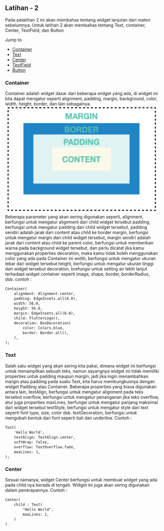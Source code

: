 ## Latihan - 2

Pada pelatihan 2 ini akan membahas tentang widget lanjutan dari materi sebelumnya.
Untuk latihan 2 akan membahas tentang Text, container, Center, TextField, dan Button

Jump to

- [Container](https://github.com/dikynugraha1111/bootcamp_uty/tree/master/lib/latihan_2#Container)
- [Text](https://github.com/dikynugraha1111/bootcamp_uty/tree/master/lib/latihan_2#Text)
- [Center](https://github.com/dikynugraha1111/bootcamp_uty/tree/master/lib/latihan_2#Center)
- [TextField]()
- [Button]()

### Container

Container adalah widget dasar dari beberapa widget yang ada, di widget ini kita dapat mengatur seperti alignment, padding, margin, background, color, width, height, border, dan lain sebagainya.</br>
![container-sketch](../../asset/raw/container_sketch.png)
Beberapa parameter yang akan sering digunakan seperti,
alignment, berfungsi untuk mengatur alignment dari child widget tersebut
padding, berfungsi untuk mengatur padding dari child widget tersebut, padding sendiri adalah jarak dari content atau child ke border
margin, berfungsi untuk mengatur margin dari child widget tersebut, margin sendiri adalah jarak dari content atau child ke parent
color, berfungsi untuk memberikan warna pada background widget tersebut, dan perlu dicatat jika kamu menggunakan properties decoration, maka kamu tidak boleh menggunakan color yang ada pada Container ini
width, berfungsi untuk mengatur ukuran lebar dari widget tersebut
height, berfungsi untuk mengatur ukuran tinggi dari widget tersebut
decoration, brefungsi untuk setting an lebih lanjut terhadapt widget container seperti image, shape, border, borderRadius, dsb.
contoh :

```
Container(
    alignment: Alignment.center,
    padding: EdgeInsets.all(8.0),
    width: 56.0,
    height: 56.0,
    margin: EdgeInsets.all(8.0),
    child: FlutterLogo(),
    decoration: BoxDecoration(
        color: Colors.blue,
        border: Border.all(),
    ),
);
```

### Text

Salah satu widget yang akan sering kita pakai, dimana widget ini berfungsi untuk menampilkan sebuah teks, namun sayangnya widget ini tidak memiliki properties untuk padding maupun margin, jadi jika ingin menambahkan margin atau padding pada suatu Text, kita harus membungkusnya dengan widget Padding atau Container.
Beberapa properties yang biasa digunakan antara lain,
textAlign, berfungsi untuk mengatur alignment pada teks tersebut
overflow, berfungsi untuk mengatur penanganan jika teks overflow, atur juga properties
maxLines, berfungsi untuk mengatur panjang maksimal dari widget tersebut
textStyle, berfungsi untuk mengatur style dari text seperti font type, size, color dsb.
textDecoration, berfungsi untuk mengubah bentuk dari font seperti itali dan underline.
Contoh :

```
Text(
    'Hello World',
    textAlign: TextAlign.center,
    softWrap: false,
    overflow: TextOverflow.fade,
    maxLines: 1,
);
```

### Center

Sesuai namanya, widget Center berfungsi untuk membuat widget yang ada pada child nya berada di tengah. Widget ini juga akan sering digunakan dalam penerapannya.
Contoh :

```
Center(
    child : Text(
        "Hello World",
        maxLines: 1,
    )
)
```
